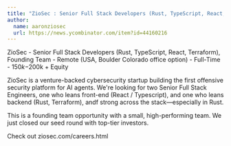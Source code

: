 ```yaml
---
title: "ZioSec : Senior Full Stack Developers (Rust, TypeScript, React, Terraform), Founding Team"
author:
  name: aaronziosec
  url: https://news.ycombinator.com/item?id=44160216
---
```

ZioSec - Senior Full Stack Developers (Rust, TypeScript, React, Terraform), Founding Team - Remote (USA, Boulder Colorado office option) - Full-Time - $150k-$200k + Equity

ZioSec is a venture-backed cybersecurity startup building the first offensive security platform for AI agents. We&#x27;re looking for two Senior Full Stack Engineers, one who leans front-end (React &#x2F; Typescript), and one who leans backend (Rust, Terraform), andf strong across the stack—especially in Rust.

This is a founding team opportunity with a small, high-performing team. We just closed our seed round with top-tier investors.

Check out ziosec.com&#x2F;careers.html
<JobApplication />

